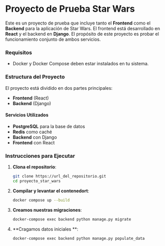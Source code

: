 # Proyecto de Prueba Star Wars

Este es un proyecto de prueba que incluye tanto el **Frontend** como el **Backend** para la aplicación de Star Wars. El frontend está desarrollado en **React** y el backend en **Django**. El propósito de este proyecto es probar el funcionamiento conjunto de ambos servicios. 

### Requisitos
- Docker y Docker Compose deben estar instalados en tu sistema.

### Estructura del Proyecto

El proyecto está dividido en dos partes principales:
- **Frontend** (React)
- **Backend** (Django)

#### Servicios Utilizados
- **PostgreSQL** para la base de datos
- **Redis** como caché
- **Backend** con Django
- **Frontend** con React

### Instrucciones para Ejecutar

1. **Clona el repositorio**:
   ```bash
   git clone https://url_del_repositorio.git
   cd proyecto_star_wars
2. **Compilar y levantar el contenedort**:
   ```bash
   docker compose up --build
3. **Creamos nuestras migraciones**:
   ```bash
   docker-compose exec backend python manage.py migrate

4. **Cragamos datos iniciales **:
   ```bash
   docker-compose exec backend python manage.py populate_data
